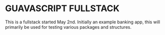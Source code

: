 # GUAVASCRIPT FULLSTACK

This is a fullstack started May 2nd. Initially an example banking app, this will primarily be used for testing various packages and structures.